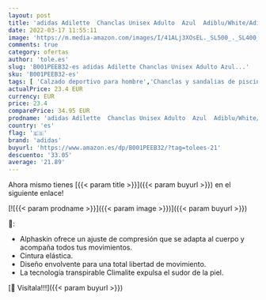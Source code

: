 ```yaml
---
layout: post
title: 'adidas Adilette  Chanclas Unisex Adulto  Azul  Adiblu/White/Adiblu 288   37 EU'
date: 2022-03-17 11:55:11
image: 'https://m.media-amazon.com/images/I/41ALj3XOsEL._SL500_._SL400_.jpg'
comments: true
category: ofertas
author: 'tole.es'
slug: 'B001PEEB32-es adidas Adilette Chanclas Unisex Adulto Azul...'
sku: 'B001PEEB32-es'
tags: [ 'Calzado deportivo para hombre','Chanclas y sandalias de piscina para hombre','Zapatillas y calzado deportivo para hombre','Zapatos','Zapatos para hombre','Zapatos y complementos','adidas','chanclas', ]
actualPrice: 23.4 EUR
currency: EUR
price: 23.4
comparePrice: 34.95 EUR
prodname: 'adidas Adilette  Chanclas Unisex Adulto  Azul  Adiblu/White/Adiblu 288   37 EU'
country: 'es'
flag: '🇪🇸'
brand: 'adidas'
buyurl: 'https://www.amazon.es/dp/B001PEEB32/?tag=tolees-21'
descuento: '33.05'
average: '21.89'
---
```


Ahora mismo tienes [{{< param title >}}]({{< param buyurl >}}) en el siguiente enlace!

[![{{< param prodname >}}]({{< param image >}})]({{< param buyurl >}})

🔎:

- Alphaskin ofrece un ajuste de compresión que se adapta al cuerpo y acompaña todos tus movimientos.
- Cintura elástica.
- Diseño envolvente para una total libertad de movimiento.
- La tecnología transpirable Climalite expulsa el sudor de la piel.

[🛒 Visítala!!!]({{< param buyurl >}})

